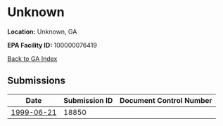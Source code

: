 # Unknown

**Location:** Unknown, GA

**EPA Facility ID:** 100000076419

[Back to GA Index](../../index.md)

## Submissions

| Date | Submission ID | Document Control Number |
|------|--------------|-------------------------|
| [1999-06-21](submissions/18850.md) | 18850 |  |
